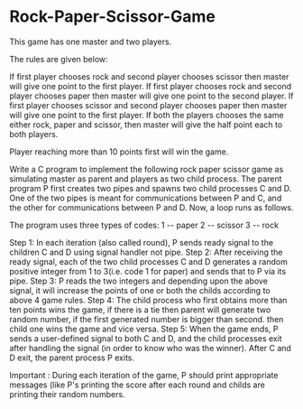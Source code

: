 # Rock-Paper-Scissor-Game
This game has one master and two players.

The rules are given below:

If first player chooses rock and second player chooses scissor then master will give one point to the first player.
If first player chooses rock and second player chooses paper then master will give one point to the second player.
If first player chooses scissor and second player chooses paper then master will give one point to the first player.
If both the players chooses the same either rock, paper and scissor, then master will give the half point each to both players.

Player reaching more than 10 points first will win the game.

Write a C program to implement the following rock paper scissor game as simulating master as parent and players as two child process.
The parent program P first creates two pipes and spawns two child processes C and D. One of the two pipes is meant for communications between P and C, and the other for communications between P and D. Now, a loop runs as follows.

The program uses three types of codes: 
1 -- paper
2 -- scissor
3 -- rock

Step 1: In each iteration (also called round), P sends ready signal to the children C and D using signal handler not pipe.
Step 2: After receiving the ready signal, each of the two child processes C and D generates a random positive integer from 1 to 3(i.e. code 1 for paper) and sends that to P via its pipe.
Step 3: P reads the two integers and depending upon the above signal, it will increase the points of one or both the childs according to above 4 game rules.
Step 4: The child process who first obtains more than ten points wins the game, if there is a tie then parent will generate two random number, if the first generated number is bigger than second. then child one wins the game and vice versa.
Step 5: When the game ends, P sends a user-defined signal to both C and D, and the child processes exit after handling the signal (in order to know who was the winner). After C and D exit, the parent process P exits.

Important : During each iteration of the game, P should print appropriate messages (like P's printing the score after each round and childs are printing their random numbers.

